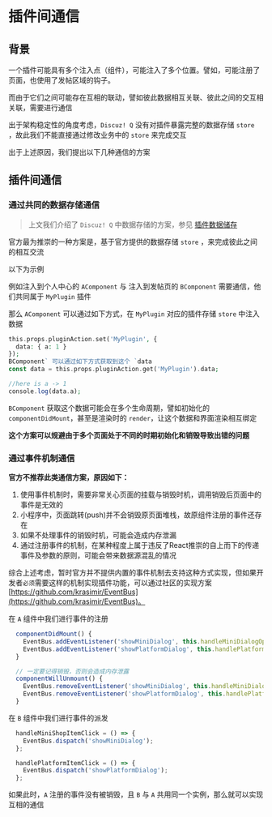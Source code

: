 # 插件间通信

## 背景

一个插件可能具有多个注入点（组件），可能注入了多个位置。譬如，可能注册了页面，也使用了发帖区域的钩子。

而由于它们之间可能存在互相的联动，譬如彼此数据相互关联、彼此之间的交互相关联，需要进行通信

出于架构稳定性的角度考虑，`Discuz! Q` 没有对插件暴露完整的数据存储 `store` ，故此我们不能直接通过修改业务中的 `store` 来完成交互

出于上述原因，我们提出以下几种通信的方案

## 插件间通信

### 通过共同的数据存储通信

> 上文我们介绍了 `Discuz! Q` 中数据存储的方案，参见 [插件数据储存](./store.md)

官方最为推崇的一种方案是，基于官方提供的数据存储 `store` ，来完成彼此之间的相互交流

以下为示例

例如注入到个人中心的 `AComponent` 与 注入到发帖页的 `BComponent` 需要通信，他们共同属于 `MyPlugin` 插件

那么 `AComponent` 可以通过如下方式，在 `MyPlugin` 对应的插件存储 `store` 中注入数据

```php
this.props.pluginAction.set('MyPlugin', {
  data: { a: 1 }
});
BComponent` 可以通过如下方式获取到这个 `data
const data = this.props.pluginAction.get('MyPlugin').data;

//here is a -> 1
console.log(data.a);
```

`BComponent` 获取这个数据可能会在多个生命周期，譬如初始化的 `componentDidMount`，甚至是渲染时的 `render`，让这个数据和界面渲染相互绑定

**这个方案可以规避由于多个页面处于不同的时期初始化和销毁导致出错的问题**

### 通过事件机制通信

**官方不推荐此类通信方案，原因如下：**

1. 使用事件机制时，需要非常关心页面的挂载与销毁时机，调用销毁后页面中的事件是无效的
2. 小程序中，页面跳转(push)并不会销毁原页面堆栈，故原组件注册的事件还存在
3. 如果不处理事件的销毁时机，可能会造成内存泄漏
4. 通过注册事件的机制，在某种程度上属于违反了React推崇的自上而下的传递事件及参数的原则，可能会带来数据源混乱的情况

综合上述考虑，暂时官方并不提供内置的事件机制去支持这种方式实现，但如果开发者`必须`需要这样的机制实现插件功能，可以通过社区的实现方案[https://github.com/krasimir/EventBus](https://github.com/krasimir/EventBus)。

在 `A` 组件中我们进行事件的注册

```javascript
  componentDidMount() {
    EventBus.addEventListener('showMiniDialog', this.handleMiniDialogOpen);
    EventBus.addEventListener('showPlatformDialog', this.handlePlatformDialogOpen);
  }

  // 一定要记得销毁，否则会造成内存泄露
  componentWillUnmount() {
    EventBus.removeEventListener('showMiniDialog', this.handleMiniDialogOpen);
    EventBus.removeEventListener('showPlatformDialog', this.handlePlatformDialogOpen);
  }
```

在 `B` 组件中我们进行事件的派发

```javascript
  handleMiniShopItemClick = () => {
    EventBus.dispatch('showMiniDialog');
  };

  handlePlatformItemClick = () => {
    EventBus.dispatch('showPlatformDialog');
  };
```

如果此时，`A` 注册的事件没有被销毁，且 `B` 与 `A` 共用同一个实例，那么就可以实现互相的通信